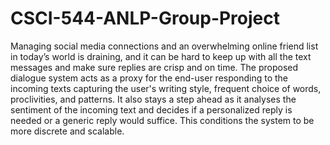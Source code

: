 # CSCI-544-ANLP-Group-Project

Managing social media connections and an overwhelming online friend list in today’s world is draining, and it can be hard to keep up with all the text messages and make sure replies are crisp and on time. 
The proposed dialogue system acts as a proxy for the end-user responding to the incoming texts capturing the user's writing style, frequent choice of words, proclivities, and patterns. It also stays a step ahead as it analyses the sentiment of the incoming text and decides if a personalized reply is needed or a generic reply would suffice. This conditions the system to be more discrete and scalable. 
